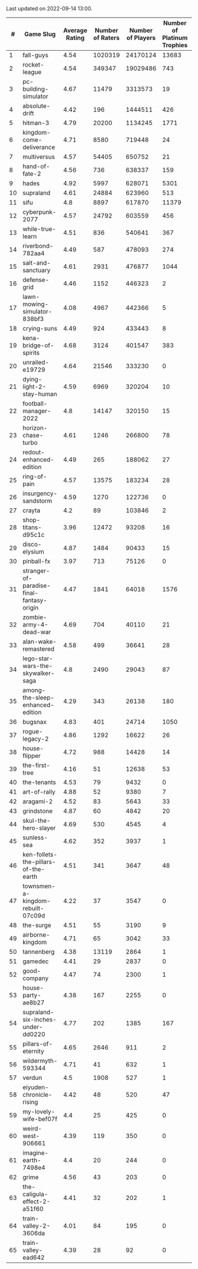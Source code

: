 Last updated on 2022-09-14 13:00.


|#|Game Slug|Average Rating|Number of Raters|Number of Players|Number of Platinum Trophies|Max Rarity (%)|
|---|---|---|---|---|---|---|
|1|fall-guys|4.54|1020319|24170124|13683|91|
|2|rocket-league|4.54|349347|19029486|743|73|
|3|pc-building-simulator|4.67|11479|3313573|19|47|
|4|absolute-drift|4.42|196|1444511|426|10|
|5|hitman-3|4.79|20200|1134245|1771|48|
|6|kingdom-come-deliverance|4.71|8580|719448|24|30|
|7|multiversus|4.57|54405|650752|21|84|
|8|hand-of-fate-2|4.56|736|638337|159|72|
|9|hades|4.92|5997|628071|5301|89|
|10|supraland|4.61|24884|623960|513|100|
|11|sifu|4.8|8897|617870|11379|90|
|12|cyberpunk-2077|4.57|24792|603559|456|59|
|13|while-true-learn|4.51|836|540641|367|93|
|14|riverbond-782aa4|4.49|587|478093|274|69|
|15|salt-and-sanctuary|4.61|2931|476877|1044|83|
|16|defense-grid|4.46|1152|446323|2|79|
|17|lawn-mowing-simulator-838bf3|4.08|4967|442366|5|94|
|18|crying-suns|4.49|924|433443|8|65|
|19|kena-bridge-of-spirits|4.68|3124|401547|383|94|
|20|unrailed-e19729|4.64|21546|333230|0|38|
|21|dying-light-2-stay-human|4.59|6969|320204|10|49|
|22|football-manager-2022|4.8|14147|320150|15|46|
|23|horizon-chase-turbo|4.61|1246|266800|78|83|
|24|redout-enhanced-edition|4.49|265|188062|27|40|
|25|ring-of-pain|4.57|13575|183234|28|97|
|26|insurgency-sandstorm|4.59|1270|122736|0|9|
|27|crayta|4.2|89|103846|2|22|
|28|shop-titans-d95c1c|3.96|12472|93208|16|99|
|29|disco-elysium|4.87|1484|90433|15|28|
|30|pinball-fx|3.97|713|75126|0|87|
|31|stranger-of-paradise-final-fantasy-origin|4.47|1841|64018|1576|98|
|32|zombie-army-4-dead-war|4.69|704|40110|21|66|
|33|alan-wake-remastered|4.58|499|36641|28|2|
|34|lego-star-wars-the-skywalker-saga|4.8|2490|29043|87|98|
|35|among-the-sleep-enhanced-edition|4.29|343|26138|180|46|
|36|bugsnax|4.83|401|24714|1050|96|
|37|rogue-legacy-2|4.86|1292|16622|26|36|
|38|house-flipper|4.72|988|14428|14|93|
|39|the-first-tree|4.16|51|12638|53|86|
|40|the-tenants|4.53|79|9432|0|97|
|41|art-of-rally|4.88|52|9380|7|95|
|42|aragami-2|4.52|83|5643|33|92|
|43|grindstone|4.87|60|4842|20|98|
|44|skul-the-hero-slayer|4.69|530|4545|4|96|
|45|sunless-sea|4.62|352|3937|1|38|
|46|ken-follets-the-pillars-of-the-earth|4.51|341|3647|48|64|
|47|townsmen-a-kingdom-rebuilt-07c09d|4.22|37|3547|0|67|
|48|the-surge|4.51|55|3190|9|94|
|49|airborne-kingdom|4.71|65|3042|33|55|
|50|tannenberg|4.38|13119|2864|1|47|
|51|gamedec|4.41|29|2837|0|59|
|52|good-company|4.47|74|2300|1|60|
|53|house-party-ae8b27|4.38|167|2255|0|18|
|54|supraland-six-inches-under-dd0220|4.77|202|1385|167|99|
|55|pillars-of-eternity|4.65|2646|911|2|79|
|56|wildermyth-593344|4.71|41|632|1|91|
|57|verdun|4.5|1908|527|1|43|
|58|eiyuden-chronicle-rising|4.42|48|520|47|90|
|59|my-lovely-wife-bef07f|4.4|25|425|0|99|
|60|weird-west-906661|4.39|119|350|0|73|
|61|imagine-earth-7498e4|4.4|20|244|0|65|
|62|grime|4.56|43|203|0|94|
|63|the-caligula-effect-2-a51f60|4.41|32|202|1|98|
|64|train-valley-2-3606da|4.01|84|195|0|89|
|65|train-valley-ead642|4.39|28|92|0|76|
